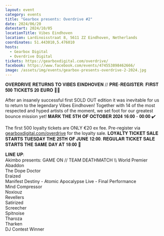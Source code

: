 ```yaml
---
layout: event
category: events
title: "Gearbox presents: Overdrive #2"
date: 2024/06/20
datestart: 2024/10/05
locationTitle: Vibes Eindhoven
location: Lardinoisstraat 8, 5611 ZZ Eindhoven, Netherlands
coordinates: 51.443010,5.476010
hosts:
  - Gearbox Digital
  - Overdrive Digital
tickets: https://gearboxdigital.com/overdrive/
facebook: https://www.facebook.com/events/474553898462666/
image: /assets/img/events/gearbox-presents-overdrive-2-2024.jpg
---
```


𝐎𝐕𝐄𝐑𝐃𝐑𝐈𝐕𝐄 𝐑𝐄𝐓𝐔𝐑𝐍𝐒 𝐓𝐎 𝐕𝐈𝐁𝐄𝐒 𝐄𝐈𝐍𝐃𝐇𝐎𝐕𝐄𝐍 // 𝐏𝐑𝐄-𝐑𝐄𝐆𝐈𝐒𝐓𝐄𝐑: 𝐅𝐈𝐑𝐒𝐓 𝟓𝟎𝟎 𝐓𝐈𝐂𝐊𝐄𝐓𝐒 𝟐𝟎 𝐄𝐔𝐑𝐎 🚀😱

After an insanely successful first SOLD OUT edition it was inevitable for us to return to the legendary Vibes Eindhoven! Together with 14 of the most respected and hyped artists of the moment, we set foot for our greatest bounce mission yet! 𝐌𝐀𝐑𝐊 𝐓𝐇𝐄 𝟓𝐓𝐇 𝐎𝐅 𝐎𝐂𝐓𝐎𝐁𝐄𝐑 𝟐𝟎𝟐𝟒 𝟏𝟔:𝟎𝟎 - 𝟎𝟎:𝟎𝟎 ✔️

The first 500 loyalty tickets are ONLY €20 ex fee. Pre-register via [gearboxdigital.com/overdrive](https://l.facebook.com/l.php?u=http%3A%2F%2Fgearboxdigital.com%2Foverdrive&h=AT3jsVG8cmyO0nZXF5eClKmHdMmI3lkFfBL6JUSxYRIZJntkvL2h-P5UcV6THMfyfiuSP95NioLvt3-1mHNdUpqy9p66ZxUM-UKRnxiJZkUr2rrJONENs_y48jgeiMW8y9nn2pfuNZzA39E&__tn__=q&c[0]=AT2Z4oJOCzpiHauPngrbg0yKxozpOo7ajVjmSJ9jztJtTRHrLfrNlCU3_8I4nJpvsEyRG1b6aMJ0FYjW_Qdm0R84ILsHJq6K4ebJMmhyAyN0eymPH65cNaKEBUJb0V5MTE4uZtPsj6_Ps1WqSYawzgp8fXmc6Alh8EHttFxt_hz8ZNA6MRRV) for the loyalty sale. 𝐋𝐎𝐘𝐀𝐋𝐓𝐘 𝐓𝐈𝐂𝐊𝐄𝐓 𝐒𝐀𝐋𝐄 𝐒𝐓𝐀𝐑𝐓𝐒 𝐓𝐔𝐄𝐒𝐃𝐀𝐘 𝐓𝐇𝐄 𝟐𝟓𝐓𝐇 𝐎𝐅 𝐉𝐔𝐍𝐄 𝟏𝟐:𝟎𝟎. 𝐑𝐄𝐆𝐔𝐋𝐀𝐑 𝐓𝐈𝐂𝐊𝐄𝐓 𝐒𝐀𝐋𝐄 𝐒𝐓𝐀𝐑𝐓𝐒 𝐓𝐇𝐄 𝐒𝐀𝐌𝐄 𝐃𝐀𝐘 𝐀𝐓 𝟏𝟖:𝟎𝟎 🎫

𝐋𝐈𝐍𝐄 𝐔𝐏:  
Akimbo presents: GAME ON // TEAM DEATHMATCH \\\\ World Premier  
Abaddon  
The Dope Doctor  
Eraized  
Manifest Destiny - Atomic Apocalypse Live - Final Performance  
Mind Compressor  
Noxiouz  
Revellers  
Satirized  
Screecher  
Spitnoise  
Tharoza  
Tharken  
DJ Contest Winner